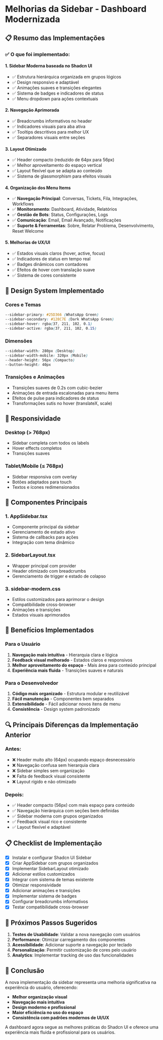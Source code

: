 # Melhorias da Sidebar - Dashboard Modernizada

## 📋 Resumo das Implementações

### ✅ O que foi implementado:

#### 1. **Sidebar Moderna baseada no Shadcn UI**
- ✅ Estrutura hierárquica organizada em grupos lógicos
- ✅ Design responsivo e adaptável
- ✅ Animações suaves e transições elegantes
- ✅ Sistema de badges e indicadores de status
- ✅ Menu dropdown para ações contextuais

#### 2. **Navegação Aprimorada**
- ✅ Breadcrumbs informativos no header
- ✅ Indicadores visuais para aba ativa
- ✅ Tooltips descritivos para melhor UX
- ✅ Separadores visuais entre seções

#### 3. **Layout Otimizado**
- ✅ Header compacto (reduzido de 64px para 56px)
- ✅ Melhor aproveitamento do espaço vertical
- ✅ Layout flexível que se adapta ao conteúdo
- ✅ Sistema de glassmorphism para efeitos visuais

#### 4. **Organização dos Menu Items**
- ✅ **Navegação Principal**: Conversas, Tickets, Fila, Integrações, Workflows
- ✅ **Monitoramento**: Dashboard, Atividade, Relatórios
- ✅ **Gestão de Bots**: Status, Configurações, Logs
- ✅ **Comunicação**: Email, Email Avançado, Notificações
- ✅ **Suporte & Ferramentas**: Sobre, Relatar Problema, Desenvolvimento, Reset Welcome

#### 5. **Melhorias de UX/UI**
- ✅ Estados visuais claros (hover, active, focus)
- ✅ Indicadores de status em tempo real
- ✅ Badges dinâmicos com contadores
- ✅ Efeitos de hover com translação suave
- ✅ Sistema de cores consistente

## 🎨 Design System Implementado

### Cores e Temas
```css
--sidebar-primary: #25D366 (WhatsApp Green)
--sidebar-secondary: #128C7E (Dark WhatsApp Green)
--sidebar-hover: rgba(37, 211, 102, 0.1)
--sidebar-active: rgba(37, 211, 102, 0.15)
```

### Dimensões
```css
--sidebar-width: 280px (Desktop)
--sidebar-width-mobile: 320px (Mobile)
--header-height: 56px (Compacto)
--button-height: 40px
```

### Transições e Animações
- Transições suaves de 0.2s com cubic-bezier
- Animações de entrada escalonadas para menu items
- Efeitos de pulse para indicadores de status
- Transformações sutis no hover (translateX, scale)

## 📱 Responsividade

### Desktop (> 768px)
- Sidebar completa com todos os labels
- Hover effects completos
- Transições suaves

### Tablet/Mobile (≤ 768px)
- Sidebar responsiva com overlay
- Botões adaptados para touch
- Textos e ícones redimensionados

## 🔧 Componentes Principais

### 1. **AppSidebar.tsx**
- Componente principal da sidebar
- Gerenciamento de estado ativo
- Sistema de callbacks para ações
- Integração com tema dinâmico

### 2. **SidebarLayout.tsx**
- Wrapper principal com provider
- Header otimizado com breadcrumbs
- Gerenciamento de trigger e estado de colapso

### 3. **sidebar-modern.css**
- Estilos customizados para aprimorar o design
- Compatibilidade cross-browser
- Animações e transições
- Estados visuais aprimorados

## 🚀 Benefícios Implementados

### Para o Usuário
1. **Navegação mais intuitiva** - Hierarquia clara e lógica
2. **Feedback visual melhorado** - Estados claros e responsivos
3. **Melhor aproveitamento do espaço** - Mais área para conteúdo principal
4. **Experiência mais fluida** - Transições suaves e naturais

### Para o Desenvolvedor
1. **Código mais organizado** - Estrutura modular e reutilizável
2. **Fácil manutenção** - Componentes bem separados
3. **Extensibilidade** - Fácil adicionar novos itens de menu
4. **Consistência** - Design system padronizado

## 🔍 Principais Diferenças da Implementação Anterior

### Antes:
- ❌ Header muito alto (64px) ocupando espaço desnecessário
- ❌ Navegação confusa sem hierarquia clara
- ❌ Sidebar simples sem organização
- ❌ Falta de feedback visual consistente
- ❌ Layout rígido e não otimizado

### Depois:
- ✅ Header compacto (56px) com mais espaço para conteúdo
- ✅ Navegação hierárquica com seções bem definidas
- ✅ Sidebar moderna com grupos organizados
- ✅ Feedback visual rico e consistente
- ✅ Layout flexível e adaptável

## 📋 Checklist de Implementação

- [x] Instalar e configurar Shadcn UI Sidebar
- [x] Criar AppSidebar com grupos organizados
- [x] Implementar SidebarLayout otimizado
- [x] Adicionar estilos customizados
- [x] Integrar com sistema de temas existente
- [x] Otimizar responsividade
- [x] Adicionar animações e transições
- [x] Implementar sistema de badges
- [x] Configurar breadcrumbs informativos
- [x] Testar compatibilidade cross-browser

## 🎯 Próximos Passos Sugeridos

1. **Testes de Usabilidade**: Validar a nova navegação com usuários
2. **Performance**: Otimizar carregamento dos componentes
3. **Acessibilidade**: Adicionar suporte a navegação por teclado
4. **Personalização**: Permitir customização de cores pelo usuário
5. **Analytics**: Implementar tracking de uso das funcionalidades

## 📝 Conclusão

A nova implementação da sidebar representa uma melhoria significativa na experiência do usuário, oferecendo:

- **Melhor organização visual**
- **Navegação mais intuitiva**
- **Design moderno e profissional**
- **Maior eficiência no uso do espaço**
- **Consistência com padrões modernos de UI/UX**

A dashboard agora segue as melhores práticas do Shadcn UI e oferece uma experiência mais fluida e profissional para os usuários.
